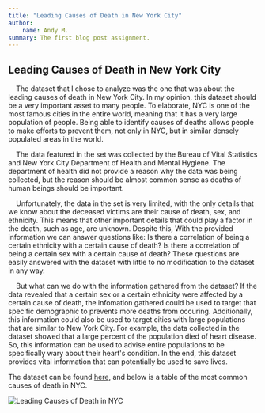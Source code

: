 ```yaml
---
title: "Leading Causes of Death in New York City"
author: 
    name: Andy M.
summary: The first blog post assignment.
---
```


## Leading Causes of Death in New York City

&nbsp;&nbsp;&nbsp;&nbsp;The dataset that I chose to analyze was the one that was about the leading causes of death in New York City. In my opinion, this dataset should be a very important asset to many people. To elaborate, NYC is one of the most famous cities in the entire world, meaning that it has a very large population of people. Being able to identify causes of deaths allows people to make efforts to prevent them, not only in NYC, but in similar densely populated areas in the world.

&nbsp;&nbsp;&nbsp;&nbsp;The data featured in the set was collected by the Bureau of Vital Statistics and New York City Department of Health and Mental Hygiene. The department of health did not provide a reason why the data was being collected, but the reason should be almost common sense as deaths of human beings should be important.

&nbsp;&nbsp;&nbsp;&nbsp;Unfortunately, the data in the set is very limited, with the only details that we know about the deceased victims are their cause of death, sex, and ethnicity. This means that other important details that could play a factor in the death, such as age, are unknown. Despite this, With the provided information we can answer questions like: Is there a correlation of being a certain ethnicity with a certain cause of death? Is there a correlation of being a certain sex with a certain cause of death? These questions are easily answered with the dataset with little to no modification to the dataset in any way.

&nbsp;&nbsp;&nbsp;&nbsp;But what can we do with the information gathered from the dataset? If the data revealed that a certain sex or a certain ethnicity were affected by a certain cause of death, the infomation gathered could be used to target that specific demographic to prevents more deaths from occuring. Additionally, this information could also be used to target cities with large populations that are similar to New York City. For example, the data collected in the dataset showed that a large percent of the population died of heart disease. So, this information can be used to advise entire populations to be specifically wary about their heart's condition. In the end, this dataset provides vital information that can potentially be used to save lives.

The dataset can be found [here](https://data.cityofnewyork.us/Health/New-York-City-Leading-Causes-of-Death/jb7j-dtam), and below is a table of the most common causes of death in NYC.

![Leading Causes of Death in NYC](https://cdn.discordapp.com/attachments/938253160009564271/938253877990539344/unknown.png)